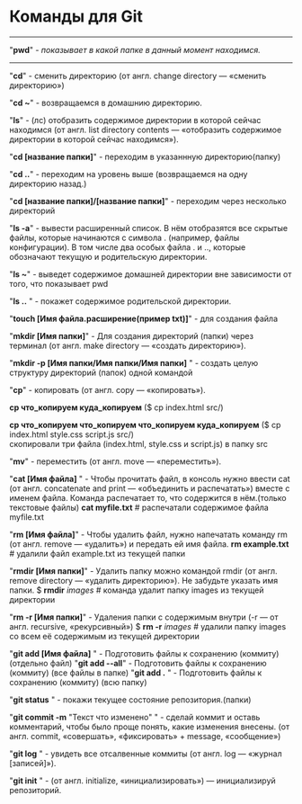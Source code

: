 # Команды для Git  
-----


"**pwd**" - _показывает в какой папке в данный момент находимся._ 
*****

"**cd**" - сменить директорию (от англ. change directory — «сменить директорию») 


"**cd ~**" - возвращаемся в домашнию директорию.  


"**ls**" - (лс)  отобразить содержимое директории в которой сейчас находимся (от англ. list directory contents — «отобразить содержимое директории в которой сейчас находимся»).  


"**cd [название папки]**" - переходим в указаннную директорию(папку)  


"**cd ..**" - переходим на уровень выше (возвращаемся на одну директорию назад.)   


"**cd [название папки]/[название папки]**" - переходим через несколько директорий  


"**ls -a**"  - вывести расширенный список. В нём отобразятся все скрытые файлы, которые начинаются с символа . (например, файлы конфигурации). В том числе два особых файла . и .., которые обозначают текущую и родительскую директории.  


"**ls ~**" -  выведет содержимое домашней директории вне зависимости от того, что показывает pwd  


"**ls ..** " - покажет содержимое родительской директории.  


"**touch [Имя файла.расширение(пример txt)]**" -  для создания файла  


"**mkdir [Имя папки]**" - Для создания директорий (папки) через терминал  (от англ. make directory — «создать директорию»).  


"**mkdir -p [Имя папки/Имя папки/Имя папки]** " - создать целую структуру директорий (папок) одной командой  


"**cp**" - копировать  (от англ. copy — «копировать»).  


**cp что_копируем куда_копируем**  ($ cp index.html src/)  


**cp что_копируем что_копируем что_копируем куда_копируем**  ($ cp index.html style.css script.js src/)  
скопировали три файла (index.html, style.css и script.js) в папку src  


"**mv**" - переместить (от англ. move — «переместить»).  


"**cat [Имя файла]** " - Чтобы прочитать файл, в консоль нужно ввести cat (от англ. concatenate and print — «объединить и распечатать») вместе с именем файла. Команда распечатает то, что содержится в нём.(только текстовые файлы) 
**cat myfile.txt** # распечатали содержимое файла myfile.txt  


"**rm [Имя файла]**" - Чтобы удалить файл, нужно напечатать команду rm (от англ. remove — «удалить») и передать ей имя файла.
**rm example.txt** # удалили файл example.txt из текущей папки   



"**rmdir [Имя папки]**" - Удалить папку можно командой rmdir (от англ. remove directory — «удалить директорию»). Не забудьте указать имя папки.
$ **rmdir** *images* # команда удалит папку images из текущей директории  


"**rm -r [Имя папки]**" - Удаления папки с содержимым внутри (-r — от англ. recursive, «рекурсивный») 
$ **rm -r** *images* # удалили папку images со всем её содержимым из текущей директории  


"**git add [Имя файла]** " - Подготовить файлы к сохранению (коммиту)  (отдельно файл)
"**git add --all**" - Подготовить файлы к сохранению  (коммиту)  (все файлы в папке)
"**git add .** " - Подготовить файлы к сохранению (коммиту)  (всю папку)  


"**git status**  " - покажи текущее состояние репозитория.(папки)  


"**git commit -m** "Текст что изменено" " - сделай коммит и оставь комментарий, чтобы было проще понять, какие изменения внесены.  (от англ. commit, «совершать», «фиксировать» + message, «сообщение»)  


"**git log** " - увидеть все отсалвенные коммиты (от англ. log — «журнал [записей]»).  


"**git init** " - (от англ. initialize, «инициализировать») — инициализируй репозиторий.  

